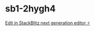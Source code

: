 # sb1-2hygh4

[Edit in StackBlitz next generation editor ⚡️](https://stackblitz.com/~/github.com/Whitelotus07/sb1-2hygh4)